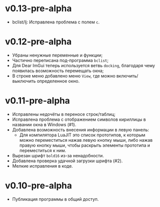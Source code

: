 # v0.13-pre-alpha
- bclist/lj: Исправлена проблема с полем `c`.

# v0.12-pre-alpha
- Убраны ненужные переменные и функции;
- Частично переписана под-программа `bclist`;
- Для Dear ImGui теперь используется ветвь `docking`, благодаря чему появилась возможность перемещать окна;
- В строке меню добавлено меню `View`, где можно включить/выключить определенное окно.

# v0.11-pre-alpha
- Исправлены недочёты в переносе строк/таблиц;
- Исправлена проблема с отображением символов кириллицы в названии окна в Windows (#1).
- Добавлена возможность внесения информации в левую панель:
  - Для компилятора LuaJIT это список прототипов, к которым можно переместиться нажав левую кнопку мыши, либо нажав правую кнопку мыши, чтобы раскрыть элементы прототипа и переместиться к ним.
- Вырезан шрифт `bold16` из-за ненадобности.
- Добавлена проверка удачной загрузки шрифта (#2).
- Мелкие исправления в коде.

# v0.10-pre-alpha
- Публикация программы в общий доступ.